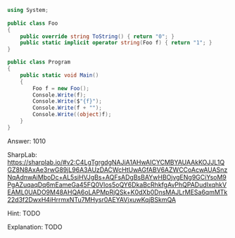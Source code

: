 ```cs
using System;
                    
public class Foo
{
    public override string ToString() { return "0"; }
    public static implicit operator string(Foo f) { return "1"; }
}

public class Program
{
    public static void Main()
    {
        Foo f = new Foo();
        Console.Write(f);
        Console.Write($"{f}");
        Console.Write(f + "");
        Console.Write((object)f);
    }
}
```

Answer: 1010

SharpLab: https://sharplab.io/#v2:C4LgTgrgdgNAJiA1AHwAICYCMBYAUAAkKOJJL1QGZ8N8AxAe3rwG89jL96A3AUzDACWcHtUwAGfABV6AZWCCoAcwAUASnzNqAdnwAiMboDc+AL5siHVJgBs+AQFsADgBsBAYwHBOjvgENg9GCiYsoM9PgAZuqaqDq6mEameGa45FQ0Vlos5oQY6DkaBcRhkfgAvPhQPADudIxqhkVEAML0UADO9M48AHQA6oLAPMpRjQSk+K0dXb0DnsMAJLrMESa6qmMTk22d3f2DwxH4iHrrmxNTu7MHysr0AEYAVjxuwKqjBSkmQA

Hint:
TODO

Explanation:
TODO
